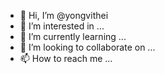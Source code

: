 - 👋 Hi, I’m @yongvithei
- 👀 I’m interested in ...
- 🌱 I’m currently learning ...
- 💞️ I’m looking to collaborate on ...
- 📫 How to reach me ...

<!---
yongvithei/yongvithei is a ✨ special ✨ repository because its `README.md` (this file) appears on your GitHub profile.
You can click the Preview link to take a look at your changes.
--->
